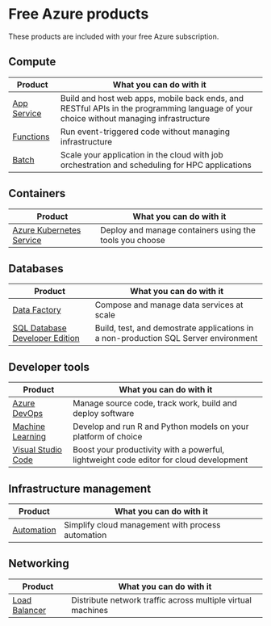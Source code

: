 # Free Azure products
These products are included with your free Azure subscription.

## Compute
| Product                                                              | What you can do with it                                                                                                                |
| -------------------------------------------------------------------- | -------------------------------------------------------------------------------------------------------------------------------------- |
| [App Service](https://docs.microsoft.com/en-us/azure/app-service/)                                                      | Build and host web apps, mobile back ends, and RESTful APIs in the programming language of your choice without managing infrastructure |
| [Functions](https://docs.microsoft.com/en-us/azure/azure-functions/) | Run event-triggered code without managing infrastructure                                                                               |
| [Batch](https://docs.microsoft.com/en-us/azure/batch/) | Scale your application in the cloud with job orchestration and scheduling for HPC applications |

## Containers
| Product                                                                                         | What you can do with it |
| ----------------------------------------------------------------------------------------------  | ----  |
| [Azure Kubernetes Service](https://docs.microsoft.com/en-us/azure/aks/) | Deploy and manage containers using the tools you choose |

## Databases
| Product                                                              | What you can do with it |
| -------------------------------------------------------------------- | ----------------------- |
| [Data Factory](https://docs.microsoft.com/en-us/azure/data-factory/) | Compose and manage data services at scale                        |
| [SQL Database Developer Edition](https://docs.microsoft.com/en-us/azure/sql-database)                                                                      | Build, test, and demostrate applications in a non-production SQL Server environment                         |


## Developer tools
| Product                                                                                         | What you can do with it |
| ----------------------------------------------------------------------------------------------  | ----  |
| [Azure DevOps](https://docs.microsoft.com/en-us/azure/devops/) | Manage source code, track work, build and deploy software |
| [Machine Learning](https://docs.microsoft.com/en-us/azure/machine-learning/) | Develop and run R and Python models on your platform of choice |
| [Visual Studio Code](https://code.visualstudio.com) | Boost your productivity with a powerful, lightweight code editor for cloud development |

## Infrastructure management
| Product                                                                                         | What you can do with it |
| ----------------------------------------------------------------------------------------------  | ----  |
| [Automation](https://docs.microsoft.com/en-us/azure/automation/) | Simplify cloud management with process automation |

## Networking
| Product                                                                                         | What you can do with it |
| ----------------------------------------------------------------------------------------------  | ----  |
| [Load Balancer](https://docs.microsoft.com/en-us/azure/load-balancer/) | Distribute network traffic across multiple virtual machines |
